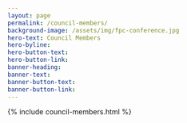 ```yaml
---
layout: page
permalink: /council-members/
background-image: /assets/img/fpc-conference.jpg
hero-text: Council Members
hero-byline:
hero-button-text:
hero-button-link:
banner-heading:
banner-text:
banner-button-text:
banner-button-link:
---
```

 {% include council-members.html %}
